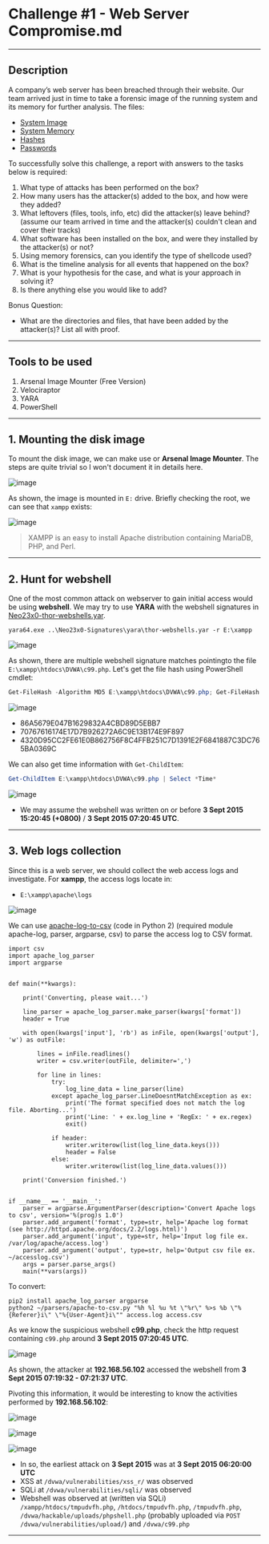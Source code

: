 # Challenge #1 - Web Server Compromise.md

---

## Description

A company’s web server has been breached through their website. Our team arrived just in time to take a forensic image of the running system and its memory for further analysis. The files:

- [System Image](https://mega.co.nz/#!0FY2jC6C!IrWGIEicYrlodQnfttXLhbCFD551plWigzd097ue25s)
- [System Memory](https://mega.co.nz/#!1UpjkTab!RP_QeooLaxA7bixLxkHLIqhWKfQ9G_0M58NSUchRn68)
- [Hashes](https://mega.co.nz/#!FFZHBZxI!7vGrnQzN4ZK_XwcKBu8mQKzIKcdE7tM3rQ_zTqJQ6-U)
- [Passwords](https://mega.nz/file/ZRBlyITI#HcnwqU3DgSHbsSoSlUGxgMwzFexLSk5sZn6oXMd4PVA)

To successfully solve this challenge, a report with answers to the tasks below is required:
1. What type of attacks has been performed on the box?
2. How many users has the attacker(s) added to the box, and how were they added?
3. What leftovers (files, tools, info, etc) did the attacker(s) leave behind? (assume our team arrived in time and the attacker(s) couldn't clean and cover their tracks)
4. What software has been installed on the box, and were they installed by the attacker(s) or not?
5. Using memory forensics, can you identify the type of shellcode used?
6. What is the timeline analysis for all events that happened on the box?
7. What is your hypothesis for the case, and what is your approach in solving it?
8. Is there anything else you would like to add?

Bonus Question: 

- What are the directories and files, that have been added by the attacker(s)? List all with proof.

---

## Tools to be used

1. Arsenal Image Mounter (Free Version)
2. Velociraptor
3. YARA
4. PowerShell

---

## 1. Mounting the disk image

To mount the disk image, we can make use or **Arsenal Image Mounter**. The steps are quite trivial so I won't document it in details here.

![image](https://user-images.githubusercontent.com/38507703/202907088-a078d3df-929a-48f7-8d74-831dfe13acd1.png)

As shown, the image is mounted in `E:` drive. Briefly checking the root, we can see that `xampp` exists:

![image](https://user-images.githubusercontent.com/38507703/202907199-f8863b3e-cc98-4a76-b62e-5cf756ce9773.png)

> XAMPP is an easy to install Apache distribution containing MariaDB, PHP, and Perl.

---

## 2. Hunt for webshell

One of the most common attack on webserver to gain initial access would be using **webshell**. We may try to use **YARA** with the webshell signatures in [Neo23x0-thor-webshells.yar](https://github.com/Neo23x0/signature-base/blob/master/yara/thor-webshells.yar).

```
yara64.exe ..\Neo23x0-Signatures\yara\thor-webshells.yar -r E:\xampp
```

![image](https://user-images.githubusercontent.com/38507703/202908649-026a2992-1ae8-4650-9c4f-712354369835.png)

As shown, there are multiple webshell signature matches pointingto the file `E:\xampp\htdocs\DVWA\c99.php`. Let's get the file hash using PowerShell cmdlet:

```powershell
Get-FileHash -Algorithm MD5 E:\xampp\htdocs\DVWA\c99.php; Get-FileHash -Algorithm SHA1 E:\xampp\htdocs\DVWA\c99.php; Get-FileHash -Algorithm SHA256 E:\xampp\htdocs\DVWA\c99.php
```

![image](https://user-images.githubusercontent.com/38507703/202908788-baf418f5-ee03-4d4b-b6ee-121de375da36.png)

- 86A5679E047B1629832A4CBD89D5EBB7
- 70767616174E17D7B926272A6C9E13B174E9F897
- 4320D95CC2FE61E0B862756F8C4FFB251C7D1391E2F6841887C3DC765BA0369C

We can also get time information with `Get-ChildItem`:

```powershell
Get-ChildItem E:\xampp\htdocs\DVWA\c99.php | Select *Time*
```

![image](https://user-images.githubusercontent.com/38507703/202908936-b9cedd78-eb1c-4605-8194-57302b77b862.png)

- We may assume the webshell was written on or before **3 Sept 2015 15:20:45 (+0800)** / **3 Sept 2015 07:20:45 UTC**.

---

## 3. Web logs collection

Since this is a web server, we should collect the web access logs and investigate. For **xampp**, the access logs locate in:

- `E:\xampp\apache\logs`

![image](https://user-images.githubusercontent.com/38507703/202909089-883ae834-e5bd-4e6a-b471-c5014374b68b.png)

We can use [apache-log-to-csv](https://github.com/isonet/apache-log-to-csv) (code in Python 2) (required module apache-log, parser, argparse, csv) to parse the access log to CSV format.

```python2
import csv
import apache_log_parser
import argparse


def main(**kwargs):

    print('Converting, please wait...')

    line_parser = apache_log_parser.make_parser(kwargs['format'])
    header = True

    with open(kwargs['input'], 'rb') as inFile, open(kwargs['output'], 'w') as outFile:

        lines = inFile.readlines()
        writer = csv.writer(outFile, delimiter=',')

        for line in lines:
            try:
                log_line_data = line_parser(line)
            except apache_log_parser.LineDoesntMatchException as ex:
                print('The format specified does not match the log file. Aborting...')
                print('Line: ' + ex.log_line + 'RegEx: ' + ex.regex)
                exit()

            if header:
                writer.writerow(list(log_line_data.keys()))
                header = False
            else:
                writer.writerow(list(log_line_data.values()))

    print('Conversion finished.')


if __name__ == '__main__':
    parser = argparse.ArgumentParser(description='Convert Apache logs to csv', version='%(prog)s 1.0')
    parser.add_argument('format', type=str, help='Apache log format (see http://httpd.apache.org/docs/2.2/logs.html)')
    parser.add_argument('input', type=str, help='Input log file ex. /var/log/apache/access.log')
    parser.add_argument('output', type=str, help='Output csv file ex. ~/accesslog.csv')
    args = parser.parse_args()
    main(**vars(args))
```

To convert:

```
pip2 install apache_log_parser argparse
python2 ~/parsers/apache-to-csv.py "%h %l %u %t \"%r\" %>s %b \"%{Referer}i\" \"%{User-Agent}i\"" access.log access.csv
```

As we know the suspicious webshell **c99.php**, check the http request containing `c99.php` around **3 Sept 2015 07:20:45 UTC**.

![image](https://user-images.githubusercontent.com/38507703/202911493-917560a4-a656-45bc-8bd8-51f809f706d8.png)

As shown, the attacker at **192.168.56.102** accessed the webshell from **3 Sept 2015 07:19:32 - 07:21:37 UTC**.

Pivoting this information, it would be interesting to know the activities performed by **192.168.56.102**:

![image](https://user-images.githubusercontent.com/38507703/202911701-364b6ed0-7b92-412e-af06-c02003b16fa5.png)

![image](https://user-images.githubusercontent.com/38507703/202911766-26a86162-7842-45af-99b6-8c1baae83abe.png)

![image](https://user-images.githubusercontent.com/38507703/202911810-e767ea8e-f129-4118-b584-95084cafaa6e.png)

- In so, the earliest attack on **3 Sept 2015** was at **3 Sept 2015 06:20:00 UTC**
- XSS at `/dvwa/vulnerabilities/xss_r/` was observed
- SQLi at `/dvwa/vulnerabilities/sqli/` was observed
- Webshell was observed at (written via SQLi) `/xampp/htdocs/tmpudvfh.php`, `/htdocs/tmpudvfh.php`, `/tmpudvfh.php`, `/dvwa/hackable/uploads/phpshell.php` (probably uploaded via `POST /dvwa/vulnerabilities/upload/`) and `/dvwa/c99.php`

---

